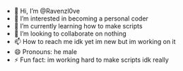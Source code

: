 - 👋 Hi, I’m @Ravenzl0ve
- 👀 I’m interested in becoming a personal coder
- 🌱 I’m currently learning how to make scripts
- 💞️ I’m looking to collaborate on nothing 
- 📫 How to reach me idk yet im new but im working on it
- 😄 Pronouns: he male
- ⚡ Fun fact: im working hard to make scripts idk really 

<!---
Ravenzl0ve/Ravenzl0ve is a ✨ special ✨ repository because its `README.md` (this file) appears on your GitHub profile.
You can click the Preview link to take a look at your changes.
--->

